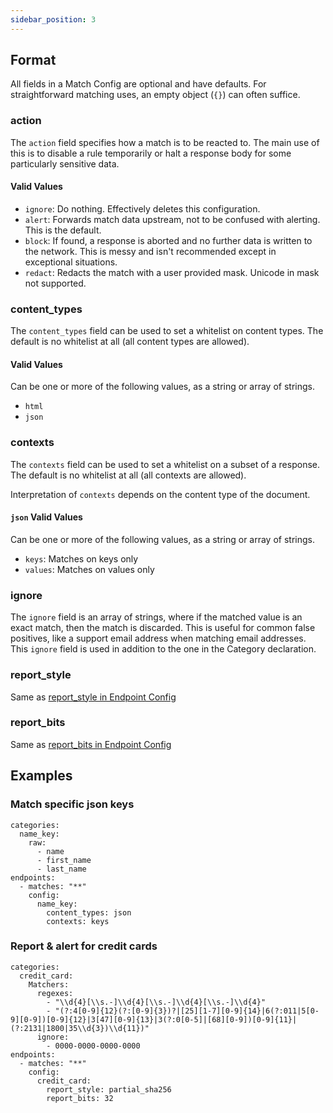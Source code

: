 ```yaml
---
sidebar_position: 3
---
```


## Format
All fields in a Match Config are optional and have defaults. For straightforward matching uses, an empty object (`{}`) can often suffice.

### action
The `action` field specifies how a match is to be reacted to. The main use of this is to disable a rule temporarily or halt a response body for some particularly sensitive data.

#### Valid Values
* `ignore`: Do nothing. Effectively deletes this configuration.
* `alert`: Forwards match data upstream, not to be confused with alerting. This is the default.
* `block`: If found, a response is aborted and no further data is written to the network. This is messy and isn't recommended except in exceptional situations.
* `redact`: Redacts the match with a user provided mask. Unicode in mask not supported.

### content_types
The `content_types` field can be used to set a whitelist on content types.
The default is no whitelist at all (all content types are allowed).

#### Valid Values
Can be one or more of the following values, as a string or array of strings.
* `html`
* `json`

### contexts
The `contexts` field can be used to set a whitelist on a subset of a response.
The default is no whitelist at all (all contexts are allowed).

Interpretation of `contexts` depends on the content type of the document.

#### `json` Valid Values
Can be one or more of the following values, as a string or array of strings.
* `keys`: Matches on keys only
* `values`: Matches on values only

### ignore
The `ignore` field is an array of strings, where if the matched value is an exact match, then the match is discarded. This is useful for common false positives, like a support email address when matching email addresses. This `ignore` field is used in addition to the one in the Category declaration.

### report_style
Same as [report_style in Endpoint Config](Endpoint%20Config#report_style)

### report_bits
Same as [report_bits in Endpoint Config](Endpoint%20Config#report_bits)

## Examples

### Match specific json keys
```
categories:
  name_key:
    raw:
      - name
      - first_name
      - last_name
endpoints:
  - matches: "**"
    config:
      name_key:
        content_types: json
        contexts: keys
```

### Report & alert for credit cards
```
categories:
  credit_card:
    Matchers:
      regexes:
        - "\\d{4}[\\s.-]\\d{4}[\\s.-]\\d{4}[\\s.-]\\d{4}"
        - "(?:4[0-9]{12}(?:[0-9]{3})?|[25][1-7][0-9]{14}|6(?:011|5[0-9][0-9])[0-9]{12}|3[47][0-9]{13}|3(?:0[0-5]|[68][0-9])[0-9]{11}|(?:2131|1800|35\\d{3})\\d{11})"
      ignore:
        - 0000-0000-0000-0000
endpoints:
  - matches: "**"
    config:
      credit_card:
        report_style: partial_sha256
        report_bits: 32
```
